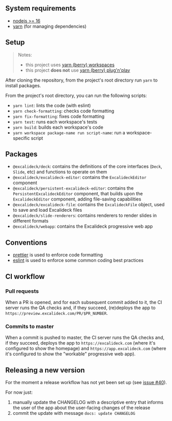 ## System requirements

- [nodejs >= 16](https://nodejs.org/en/)
- [yarn](https://yarnpkg.com/) (for managing dependencies)

## Setup

> Notes:
>
> - this project uses
>   [yarn (berry) workspaces](https://yarnpkg.com/features/workspaces)
> - this project **does not** use
>   [yarn (berry) plug'n'play](https://yarnpkg.com/features/pnp)

After cloning the repository, from the project's root directory run `yarn` to
install packages.

From the project's root directory, you can run the following scripts:

- `yarn lint`: lints the code (with eslint)
- `yarn check-formatting`: checks code formatting
- `yarn fix-formatting`: fixes code formatting
- `yarn test`: runs each workspace's tests
- `yarn build`: builds each workspace's code
- `yarn workspace package-name run script-name`: run a workspace-specific script

## Packages

- `@excalideck/deck`: contains the definitions of the core interfaces (`Deck`,
  `Slide`, etc) and functions to operate on them
- `@excalideck/excalideck-editor`: contains the `ExcalideckEditor` component
- `@excalideck/persistent-excalideck-editor`: contains the
  `PersistentExcalideckEditor` component, that builds upon the
  `ExcalideckEditor` component, adding file-saving capabilities
- `@excalideck/excalideck-file`: contains the `ExcalideckFile` object, used to
  save and load Excalideck files
- `@excalideck/slide-renderers`: contains renderers to render slides in
  different formats
- `@excalideck/webapp`: contains the Excalideck progressive web app

## Conventions

- [prettier](https://prettier.io) is used to enforce code formatting
- [eslint](https://eslint.org/) is used to enforce some common coding best
  practices

## CI workflow

### Pull requests

When a PR is opened, and for each subsequent commit added to it, the CI server
runs the QA checks and, if they succeed, (re)deploys the app to
`https://preview.excalideck.com/PR/$PR_NUMBER`.

### Commits to master

When a commit is pushed to master, the CI server runs the QA checks and, if they
succeed, deploys the app to `https://excalideck.com` (where it's configured to
show the homepage) and `https://app.excalideck.com` (where it's configured to
show the "workable" progressive web app).

## Releasing a new version

For the moment a release workflow has not yet been set up (see
[issue #40](https://github.com/excalideck/excalideck/issues/40)).

For now just:

1. manually update the CHANGELOG with a descriptive entry that informs the user
   of the app about the user-facing changes of the release
1. commit the update with message `docs: update CHANGELOG`
